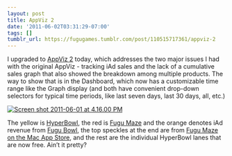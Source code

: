 ```yaml
---
layout: post
title: AppViz 2
date: '2011-06-02T03:31:29-07:00'
tags: []
tumblr_url: https://fugugames.tumblr.com/post/110515717361/appviz-2
---
```

I upgraded to [AppViz 2](http://appviz.com/) today, which addresses the two major issues I had with the original AppViz - tracking iAd sales and the lack of a cumulative sales graph that also showed the breakdown among multiple products. The way to show that is in the Dashboard, which now has a customizable time range like the Graph display (and both have convenient drop-down selectors for typical time periods, like last seven days, last 30 days, all, etc.)

[![](http://itshardtofondlepenguins.com/wp-content/uploads/2011/06/Screen-shot-2011-06-01-at-4.16.00-PM.png "Screen shot 2011-06-01 at 4.16.00 PM")](http://itshardtofondlepenguins.com/wp-content/uploads/2011/06/Screen-shot-2011-06-01-at-4.16.00-PM.png)

The yellow is [HyperBowl](http://itunes.apple.com/us/app/hyperbowl/id344209253?mt=8), the red is [Fugu Maze](http://itunes.apple.com/app/fugu-maze/id295808255?mt=8) and the orange denotes iAd revenue from [Fugu Bowl](http://itunes.apple.com/us/app/fugubowl/id297032758?mt=8), the top speckles at the end are from [Fugu Maze on the Mac App Store](http://itunes.apple.com/us/app/fugu-maze/id426993175?mt=12), and the rest are the individual HyperBowl lanes that are now free. Ain’t it pretty?

